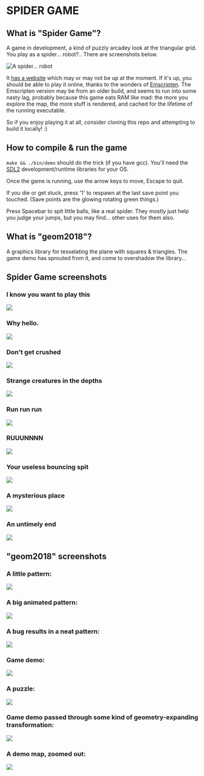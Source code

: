 # SPIDER GAME


## What is "Spider Game"?

A game in development, a kind of puzzly arcadey look at the triangular grid.
You play as a spider... robot?..
There are screenshots below.

![A spider... robot](/www-src/img/player.png)

It [has a website](http://depths.bayersglassey.com) which may or may not be up at the moment.
If it's up, you should be able to play it online, thanks to the wonders of
[Emscripten](https://emscripten.org/).
The Emscripten version may be from an older build, and seems to run into some nasty lag,
probably because this game eats RAM like mad: the more you explore the map, the more stuff
is rendered, and cached for the lifetime of the running executable.

So if you enjoy playing it at all, consider cloning this repo and attempting to build it locally! :)


## How to compile & run the game

``make && ./bin/demo`` should do the trick (if you have gcc).
You'll need the [SDL2](https://www.libsdl.org/) development/runtime libraries for your OS.

Once the game is running, use the arrow keys to move, Escape to quit.

If you die or get stuck, press '1' to respawn at the last save point you touched.
(Save points are the glowing rotating green things.)

Press Spacebar to spit little balls, like a real spider.
They mostly just help you judge your jumps, but you may find... other uses for them also.


## What is "geom2018"?

A graphics library for tesselating the plane with squares & triangles.
The game demo has sprouted from it, and come to overshadow the library...


## Spider Game screenshots

### I know you want to play this
![](/img/title.png)

### Why hello.
![](/img/start_0.gif)

### Don't get crushed
![](/img/big_0.gif)

### Strange creatures in the depths
![](/img/jungle_0.gif)

### Run run run
![](/img/jungle_1.gif)

### RUUUNNNN
![](/img/jungle_2.gif)

### Your useless bouncing spit
![](/img/map1_0.gif)

### A mysterious place
![](/img/screen7.png)

### An untimely end
![](/img/screen8.png)


## "geom2018" screenshots

### A little pattern:
![](/img/screen4.png)

### A big animated pattern:
![](/img/screen3.png)

### A bug results in a neat pattern:
![](/img/screen1.png)

### Game demo:
![](/img/screen2.png)

### A puzzle:
![](/img/demo1.png)

### Game demo passed through some kind of geometry-expanding transformation:
![](/img/screen5.png)

### A demo map, zoomed out:
![](/img/demo2.png)


